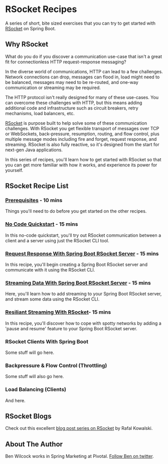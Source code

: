 # RSocket Recipes

A series of short, bite sized exercises that you can try to get started with [RSocket][rsocket] on Spring Boot.

## Why RSocket

What do you do if you discover a communication use-case that isn't a great fit for connectionless HTTP request-response messaging?


In the diverse world of communications, HTTP can lead to a few challenges. Network connections can drop, messages can flood in, load might need to be balanced, messages may need to be re-routed, and one-way communication or streaming may be required. 

The HTTP protocol isn't really designed for many of these use-cases. You can overcome these challenges with HTTP, but this means adding additional code and infrastructure such as circuit breakers, retry mechanisms, load balancers, etc.

[RSocket][rsocket] is purpose built to help solve some of these communication challenges. With RSocket you get flexible transport of messages over TCP or WebSockets, back-pressure, resumption, routing, and flow control, plus multiple message modes including fire and forget, request response, and streaming. RSocket is also fully reactive, so it's designed from the start for next-gen Java applications.

In this series of recipes, you'll learn how to get started with RSocket so that you can get more familiar with how it works, and experience its power for yourself.

## RSocket Recipe List

### [Prerequisites][pre] - 10 mins

Things you'll need to do before you get started on the other recipes.

### [No Code Quickstart][first] - 15 mins

In this no-code quickstart, you'll try out RSocket communication between a client and a server using just the RSocket CLI tool.

### [Request Response With Spring Boot RSocket Server][second] - 15 mins

In this recipe, you'll begin creating a Spring Boot RSocket server and communicate with it using the RSocket CLI.

### [Streaming Data With Spring Boot RSocket Server][third] - 15 mins

Here, you'll learn how to add streaming to your Spring Boot RSocket server, and stream some data using the RSocket CLI.

### [Resiliant Streaming With RSocket][fourth]- 15 mins

In this recipe, you'll discover how to cope with spotty networks by adding a 'pause and resume' feature to your Spring Boot RSocket server.

### RSocket Clients With Spring Boot

Some stuff will go here.

### Backpressure & Flow Control (Throttling)

Some stuff will also go here.

### Load Balancing (Clients)

And here.

## RSocket Blogs

Check out this excellent [blog post series on RSocket][rafal1] by Rafal Kowalski.

## About The Author

Ben Wilcock works in Spring Marketing at Pivotal. [Follow Ben on twitter][twitter].

[pre]: ./prerequisites.md
[first]: ./first-try-rsocket.md
[second]: ./request-response.md
[third]: ./request-stream.md
[fourth]: ./stream-resumption.md
[rsocket]: https://rsocket.io
[factory]: https://github.com/spring-projects/spring-boot/blob/master/spring-boot-project/spring-boot/src/main/java/org/springframework/boot/rsocket/server/ServerRSocketFactoryProcessor.java
[rafal1]: https://grapeup.com/blog/read/reactive-service-to-service-communication-with-rsocket-introduction-63
[twitter]: https://twitter.com/benbravo73